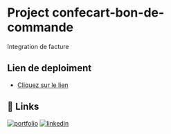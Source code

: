 
# Project confecart-bon-de-commande

Integration de facture


## Lien de deploiment

 - [Cliquez sur le lien](https://projet-confecart-bon-de-commande.netlify.app/#)


## 🔗 Links
[![portfolio](https://img.shields.io/badge/my_portfolio-000?style=for-the-badge&logo=ko-fi&logoColor=white)](https://abdoulaye.latyrsene.melokaneservices.com/)
[![linkedin](https://img.shields.io/badge/linkedin-0A66C2?style=for-the-badge&logo=linkedin&logoColor=white)](https://www.linkedin.com/in/abdoulaye-latyr-sene-96338a99/)
